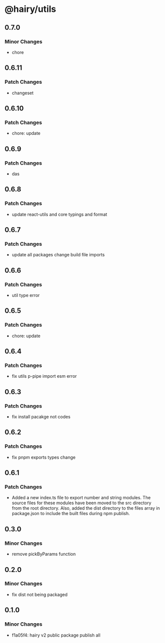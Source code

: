 # @hairy/utils

## 0.7.0

### Minor Changes

- chore

## 0.6.11

### Patch Changes

- changeset

## 0.6.10

### Patch Changes

- chore: update

## 0.6.9

### Patch Changes

- das

## 0.6.8

### Patch Changes

- update react-utils and core typings and format

## 0.6.7

### Patch Changes

- update all packages change build file imports

## 0.6.6

### Patch Changes

- util type error

## 0.6.5

### Patch Changes

- chore: update

## 0.6.4

### Patch Changes

- fix utils p-pipe import esm error

## 0.6.3

### Patch Changes

- fix install pacakge not codes

## 0.6.2

### Patch Changes

- fix pnpm exports types change

## 0.6.1

### Patch Changes

- Added a new index.ts file to export number and string modules. The source files for these modules have been moved to the src directory from the root directory. Also, added the dist directory to the files array in package.json to include the built files during npm publish.

## 0.3.0

### Minor Changes

- remove pickByParams function

## 0.2.0

### Minor Changes

- fix dist not being packaged

## 0.1.0

### Minor Changes

- f1a05f4: hairy v2 public package publish all
